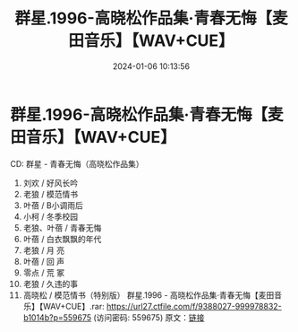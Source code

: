 ﻿---
title: 群星.1996-高晓松作品集·青春无悔【麦田音乐】【WAV+CUE】
date: 2024-01-06 10:13:56
categories: WAV车载音乐、镜像
tags: 华语中文
---
# 群星.1996-高晓松作品集·青春无悔【麦田音乐】【WAV+CUE】

CD: 群星 - 青春无悔（高晓松作品集）
01. 刘欢 / 好风长吟
02. 老狼 / 模范情书
03. 叶蓓 / B小调雨后
04. 小柯 / 冬季校园
05. 老狼、叶蓓 / 青春无悔
06. 叶蓓 / 白衣飘飘的年代
07. 老狼 / 月 亮
08. 叶蓓 / 回 声
09. 零点 / 荒 冢
10. 老狼 / 久违的事
11. 高晓松 / 模范情书（特别版）
群星.1996 - 高晓松作品集·青春无悔【麦田音乐】【WAV+CUE】.rar: https://url27.ctfile.com/f/9388027-999978832-b1014b?p=559675
(访问密码: 559675)
原文：[链接](https://blog.sina.com.cn/s/blog_1647c7e760103143l.html)
